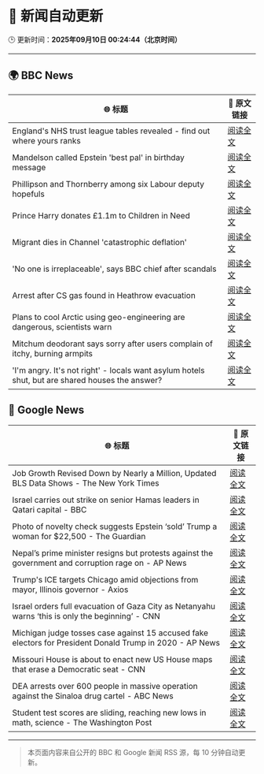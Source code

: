 # 🧠 新闻自动更新

🕒 更新时间：**2025年09月10日 00:24:44（北京时间）**

---

## 🌍 BBC News

| 🌐 标题 | 🔗 原文链接 |
|--------|-------------|
| England's NHS trust league tables revealed - find out where yours ranks | [阅读全文](https://www.bbc.com/news/articles/cq8eqxlypv7o?at_medium=RSS&at_campaign=rss) |
| Mandelson called Epstein 'best pal' in birthday message | [阅读全文](https://www.bbc.com/news/articles/cwy9dwe50leo?at_medium=RSS&at_campaign=rss) |
| Phillipson and Thornberry among six Labour deputy hopefuls | [阅读全文](https://www.bbc.com/news/articles/c3rvqv9yg4eo?at_medium=RSS&at_campaign=rss) |
| Prince Harry donates £1.1m to Children in Need | [阅读全文](https://www.bbc.com/news/articles/ckg2xknwyp7o?at_medium=RSS&at_campaign=rss) |
| Migrant dies in Channel 'catastrophic deflation' | [阅读全文](https://www.bbc.com/news/articles/ce84nw9pllwo?at_medium=RSS&at_campaign=rss) |
| 'No one is irreplaceable', says BBC chief after scandals | [阅读全文](https://www.bbc.com/news/articles/cj07r78gg32o?at_medium=RSS&at_campaign=rss) |
| Arrest after CS gas found in Heathrow evacuation | [阅读全文](https://www.bbc.com/news/articles/ckgy9e0zpp3o?at_medium=RSS&at_campaign=rss) |
| Plans to cool Arctic using geo-engineering are dangerous, scientists warn | [阅读全文](https://www.bbc.com/news/articles/c5yqw996q1ko?at_medium=RSS&at_campaign=rss) |
| Mitchum deodorant says sorry after users complain of itchy, burning armpits | [阅读全文](https://www.bbc.com/news/articles/cly0gkrqq7ko?at_medium=RSS&at_campaign=rss) |
| 'I'm angry. It's not right' - locals want asylum hotels shut, but are shared houses the answer? | [阅读全文](https://www.bbc.com/news/articles/c07vn1y2jz2o?at_medium=RSS&at_campaign=rss) |

## 📰 Google News

| 🌐 标题 | 🔗 原文链接 |
|--------|-------------|
| Job Growth Revised Down by Nearly a Million, Updated BLS Data Shows - The New York Times | [阅读全文](https://news.google.com/rss/articles/CBMigAFBVV95cUxOTUxIaUVickJyblY0d2hIN3plRlpER0o1VF81U1gxUG5RWEtZRTNNR29NcDJZaHRFQlRha1hzazkydU5KNlZSWE5qbzM0U0dRU05sVnl4ak9rby1FS1hoRUpvMDZjN0NYU0o5YTlMUzNpSG9uZTdBc1hJOWhfbHkyaA?oc=5) |
| Israel carries out strike on senior Hamas leaders in Qatari capital - BBC | [阅读全文](https://news.google.com/rss/articles/CBMiVEFVX3lxTE91TDZzTE9wemZyQXlLVFVTS0NCQzJfRTQ2QkdTM2VLVkVYSG5hcThaUjF5bUstaUx5RDBJZ1pNUV8yb2V5ZW9PMk5IWHFibWFZaHY3eg?oc=5) |
| Photo of novelty check suggests Epstein ‘sold’ Trump a woman for $22,500 - The Guardian | [阅读全文](https://news.google.com/rss/articles/CBMihgFBVV95cUxPOGlCQ3pYcV90VUdfVHJNVlhzU1lWYUlFODRpM1l0eDd4bFJoNGFQNnBxaHdvYkhfWHJCbVk3NmtKWVNNRFdMUWJsT0VMYUVpSmNNUFV1WWk1bnZqcHdOb1JpaHBoUWJqbDlsajExWFRNMjJYR2pRakRPTk9TMlhNT3FsNGNxUQ?oc=5) |
| Nepal’s prime minister resigns but protests against the government and corruption rage on - AP News | [阅读全文](https://news.google.com/rss/articles/CBMilAFBVV95cUxQdDYzNkd1MHFWekNmekFBR2k3cXh5bjJQXzIzU2JqRGNEbDUwelVtN1hodENaNWlyeDRSaHpsblotRHBqdVJSUE5BUnFOQWlTNTlocGV1cFNSWXlwRlRHUnA3T3hFa3NNd1hCQUlMVmZQOTJpcFVhc1V2emY0SHZYTkdDUFpEVTg4clc5dDRJTTlmdWhs?oc=5) |
| Trump's ICE targets Chicago amid objections from mayor, Illinois governor - Axios | [阅读全文](https://news.google.com/rss/articles/CBMihgFBVV95cUxOWXBxLWdwOGV3ZlBaUlJ0QVRHbndtYjkwN0QzRlNPZGptVnJTT0lXcThGUUdLT1JFVU1jM0pfYzlYSk1saHJBT2dPV203di01dmcxaW45UXhwS1RNaExXa0JSU1BuTG9GQTJnWlNhRHc4VkFySW1vUHNaTmdEekNlZ01BUGpGQQ?oc=5) |
| Israel orders full evacuation of Gaza City as Netanyahu warns ‘this is only the beginning’ - CNN | [阅读全文](https://news.google.com/rss/articles/CBMilwFBVV95cUxNWWgzX0kxczczZzd2RGVvLVEzU1AydWJmYlhVenY0cU5DeWdiQTl3dlhXdFhPVTduMmFMMFgtdXd1SEExeXFXMzNrZ1ZJUlFhY3hWdWpUbEM1bHgzcFMzWWpYeUZHWFo0Z3BrSFlpZDVsTEl2MlBzNXdSZ1ZvVkFoUmNRYW51YkJ1VWdVR2djU1NlX2xKXzZV?oc=5) |
| Michigan judge tosses case against 15 accused fake electors for President Donald Trump in 2020 - AP News | [阅读全文](https://news.google.com/rss/articles/CBMiogFBVV95cUxPcWtzZFpObjJUSWoyYjBOMHBzbFFDVFVJTGxwa2gtcVB3dTdFZDFnTFVVTkpJcDdSbG9XbnBkOFczTWV2Y3RaOW80SG5QbWZGQ2NvazI4ZnVQZWRIc0hNMVBxM2NoX2d1Mm5ZdjJ4SDI0TjNzVmlYd3pPN1dFMFFPYkgtRzktSHoxbi1fTk5LWG1YUU0wbDVkRTZWOFN5YkhXNGc?oc=5) |
| Missouri House is about to enact new US House maps that erase a Democratic seat - CNN | [阅读全文](https://news.google.com/rss/articles/CBMib0FVX3lxTE0zMnFkZFZ3d0VoZ09LMG1CUzltOHlFa205bHV3VDRYTWhncjZ6ZGI5a0JKOEJjNDN0d2xoc1ktcFhNSWRmYjk3aXZSM3hnTmJjYkI1d3Z4WDBOMGJkU2xYT2Mzdk1BRUU1MzZqazA5QQ?oc=5) |
| DEA arrests over 600 people in massive operation against the Sinaloa drug cartel - ABC News | [阅读全文](https://news.google.com/rss/articles/CBMinwFBVV95cUxNUXMzdDlxeFl0cGZVWnRwbldheDBaQ0ltNnFpN1FDNzZILVdaLUV6aE9zemc5UEwzbEZoTGRZRlBLcHFiZlNUZzVkNUJ0bkExenI5X1FORkRHVnRKNzZtMVhRZ0JCbzE1bzF6YU0xbFZyeXhWekR2dTRqUHpveUpMenBldlJlaFA2QnFUUVo3WkMxSmEyVmw5MjMtLWtfWjjSAaQBQVVfeXFMTkgwMmloLS1tVm0yQ0NqZ0lvT2hSamVhOG9CWEdxR21sVFVSX28tUHBnMjFkQUVMcUJiRGZ6NUh2VnVLWVlnUUNsODkxU09tbDJCLTZWbVptVHNWbjFBSlMwbDhYSW1qSmJwcEJZbUZfNGl2Zi1WU3RKNlRHaVZ0aERtcjVjb3FTQWlXeUg3RVlCQkh6d3B6TC1BNjlCcnh3NHluS0Q?oc=5) |
| Student test scores are sliding, reaching new lows in math, science - The Washington Post | [阅读全文](https://news.google.com/rss/articles/CBMiggFBVV95cUxQX3g1TTMtMXkwaGxyVkpuUldSZkoxQkp2SXdjbEFWZXNRaGtYLXU1RlN3Q3dWWDRfRzlnanhlanZ5YXJGeURZdEZXTEtJTU9nX1NSX1FxM1Vvd3gxNDBtZjBVczd1VGdES3hHQU5tSkkxY2gyQjdSa2pTNzNEQ1ctX0NB?oc=5) |

---
> 本页面内容来自公开的 BBC 和 Google 新闻 RSS 源，每 10 分钟自动更新。
